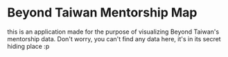 # Beyond Taiwan Mentorship Map
this is an application made for the purpose of visualizing Beyond Taiwan's mentorship data. Don't worry, you can't find any data here, it's in its secret hiding place :p
